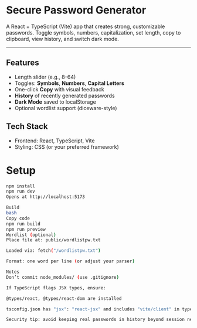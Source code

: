 # Secure Password Generator

A React + TypeScript (Vite) app that creates strong, customizable passwords. Toggle symbols, numbers, capitalization, set length, copy to clipboard, view history, and switch dark mode.

---

## Features

- Length slider (e.g., 8–64)
- Toggles: **Symbols**, **Numbers**, **Capital Letters**
- One-click **Copy** with visual feedback
- **History** of recently generated passwords
- **Dark Mode** saved to localStorage
- Optional wordlist support (diceware-style)

## Tech Stack

- Frontend: React, TypeScript, Vite
- Styling: CSS (or your preferred framework)

# Setup

```bash
npm install
npm run dev
Opens at http://localhost:5173

Build
bash
Copy code
npm run build
npm run preview
Wordlist (optional)
Place file at: public/wordlistpw.txt

Loaded via: fetch("/wordlistpw.txt")

Format: one word per line (or adjust your parser)

Notes
Don’t commit node_modules/ (use .gitignore)

If TypeScript flags JSX types, ensure:

@types/react, @types/react-dom are installed

tsconfig.json has "jsx": "react-jsx" and includes "vite/client" in types

Security tip: avoid keeping real passwords in history beyond session needs
